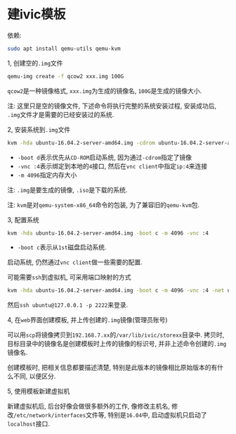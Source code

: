 # 建ivic模板

依赖:

```sh
sudo apt install qemu-utils qemu-kvm
```

1, 创建空的`.img`文件

```sh
qemu-img create -f qcow2 xxx.img 100G
```

`qcow2`是一种镜像格式, `xxx.img`为生成的镜像名, `100G`是生成的镜像大小.

注: 这里只是空的镜像文件, 下述命令将执行完整的系统安装过程, 安装成功后, `.img`文件才是需要的已经安装过的系统.

2, 安装系统到`.img`文件

```sh
kvm -hda ubuntu-16.04.2-server-amd64.img -cdrom ubuntu-16.04.2-server-amd64.iso -boot d -m 4096 -vnc :4
```
 
* `-boot d`表示优先从`CD-ROM`启动系统, 因为通过`-cdrom`指定了镜像
* `-vnc :4`表示绑定到本地的`4`接口, 然后在`vnc client`中指定`ip:4`来连接
* `-m 4096`指定内存大小

注: `.img`是要生成的镜像, `.iso`是下载的系统.

注: `kvm`是对`qemu-system-x86_64`命令的包装, 为了兼容旧的`qemu-kvm`包.

3, 配置系统

```sh
kvm -hda ubuntu-16.04.2-server-amd64.img -boot c -m 4096 -vnc :4
```

* `-boot c`表示从`1st`磁盘启动系统.

启动系统, 仍然通过`vnc client`做一些需要的配置.

可能需要`ssh`到虚拟机, 可采用端口映射的方式

```sh
kvm -hda ubuntu-16.04.2-server-amd64.img -boot c -m 4096 -vnc :4 -net user,hostfwd=tcp::2222-:22 -net nic
```

然后`ssh ubuntu@127.0.0.1 -p 2222`来登录.

4, 在`web`界面创建模板, 并上传创建的`.img`镜像(管理员账号)

可以用`scp`将镜像拷贝到`192.168.7.xx`的`/var/lib/ivic/storexx`目录中. 拷贝时, 目标目录中的镜像名是创建模板时上传的镜像的标识号, 并非上述命令创建的`.img`镜像名.

创建模板时, 把相关信息都要描述清楚, 特别是此版本的镜像相比原始版本的有什么不同, 以便区分.

5, 使用模板新建虚拟机

新建虚拟机后, 后台好像会做很多额外的工作, 像修改主机名, 修改`/etc/network/interfaces`文件等, 特别是`16.04`中, 启动虚拟机只启动了`localhost`接口.